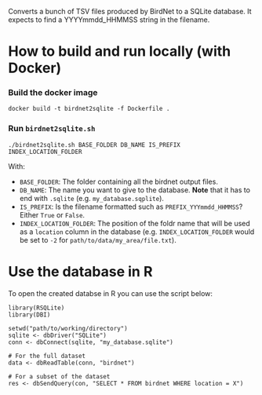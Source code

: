 Converts a bunch of TSV files produced by BirdNet to a SQLite database.
It expects to find a YYYYmmdd_HHMMSS string in the filename.

# How to build and run locally (with Docker)

### Build the docker image

```
docker build -t birdnet2sqlite -f Dockerfile .
```

### Run `birdnet2sqlite.sh`

`./birdnet2sqlite.sh BASE_FOLDER DB_NAME IS_PREFIX INDEX_LOCATION_FOLDER`

With:

- `BASE_FOLDER`: The folder containing all the birdnet output files.
- `DB_NAME`: The name you want to give to the database. **Note** that it has to end with `.sqlite` (e.g. `my_database.sqplite`).
- `IS_PREFIX`: Is the filename formatted such as `PREFIX_YYYmmdd_HHMMSS`? Either `True` or `False`.
- `INDEX_LOCATION_FOLDER`: The position of the foldr name that will be used as a `location` column in the database (e.g. `INDEX_LOCATION_FOLDER` would be set to `-2` for `path/to/data/my_area/file.txt`).


# Use the database in R

To open the created databse in R you can use the script below:

```
library(RSQLite)
library(DBI)

setwd("path/to/working/directory")
sqlite <- dbDriver("SQLite")
conn <- dbConnect(sqlite, "my_database.sqlite")

# For the full dataset
data <- dbReadTable(conn, "birdnet")

# For a subset of the dataset 
res <- dbSendQuery(con, "SELECT * FROM birdnet WHERE location = X")
```
